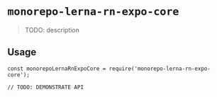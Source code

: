 # `monorepo-lerna-rn-expo-core`

> TODO: description

## Usage

```
const monorepoLernaRnExpoCore = require('monorepo-lerna-rn-expo-core');

// TODO: DEMONSTRATE API
```
